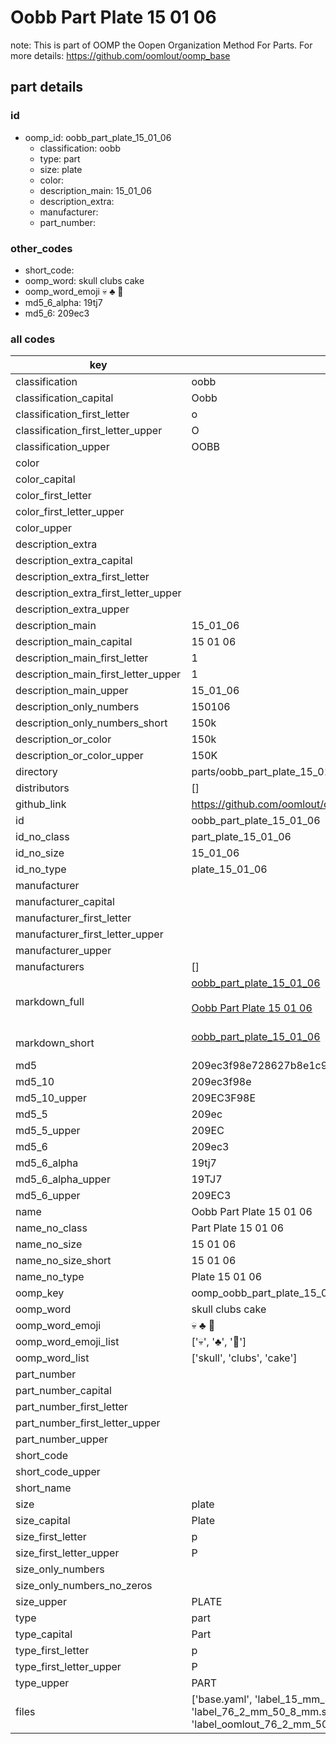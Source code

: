 # Oobb Part Plate 15 01 06  

note: This is part of OOMP the Oopen Organization Method For Parts. For more details: https://github.com/oomlout/oomp_base

##  part details





### id
* oomp_id: oobb_part_plate_15_01_06
  * classification: oobb
  * type: part
  * size: plate
  * color: 
  * description_main: 15_01_06
  * description_extra: 
  * manufacturer: 
  * part_number: 

### other_codes
* short_code: 
* oomp_word: skull clubs cake
* oomp_word_emoji :skull: :clubs: :cake:
* md5_6_alpha: 19tj7
* md5_6: 209ec3

### all codes 
| key | value |  
| --- | --- |  
| classification | oobb |  
| classification_capital | Oobb |  
| classification_first_letter | o |  
| classification_first_letter_upper | O |  
| classification_upper | OOBB |  
| color |  |  
| color_capital |  |  
| color_first_letter |  |  
| color_first_letter_upper |  |  
| color_upper |  |  
| description_extra |  |  
| description_extra_capital |  |  
| description_extra_first_letter |  |  
| description_extra_first_letter_upper |  |  
| description_extra_upper |  |  
| description_main | 15_01_06 |  
| description_main_capital | 15 01 06 |  
| description_main_first_letter | 1 |  
| description_main_first_letter_upper | 1 |  
| description_main_upper | 15_01_06 |  
| description_only_numbers | 150106 |  
| description_only_numbers_short | 150k |  
| description_or_color | 150k |  
| description_or_color_upper | 150K |  
| directory | parts/oobb_part_plate_15_01_06 |  
| distributors | [] |  
| github_link | https://github.com/oomlout/oomlout_oomp_part_src/tree/main/parts/oobb_part_plate_15_01_06/working |  
| id | oobb_part_plate_15_01_06 |  
| id_no_class | part_plate_15_01_06 |  
| id_no_size | 15_01_06 |  
| id_no_type | plate_15_01_06 |  
| manufacturer |  |  
| manufacturer_capital |  |  
| manufacturer_first_letter |  |  
| manufacturer_first_letter_upper |  |  
| manufacturer_upper |  |  
| manufacturers | [] |  
| markdown_full | [oobb_part_plate_15_01_06](https://github.com/oomlout/oomlout_oomp_part_src/tree/main/parts/oobb_part_plate_15_01_06/working)<br>[](https://github.com/oomlout/oomlout_oomp_part_src/tree/main/parts/oobb_part_plate_15_01_06/working)<br>[Oobb Part Plate 15 01 06](https://github.com/oomlout/oomlout_oomp_part_src/tree/main/parts/oobb_part_plate_15_01_06/working)<br><br> |  
| markdown_short | [oobb_part_plate_15_01_06](https://github.com/oomlout/oomlout_oomp_part_src/tree/main/parts/oobb_part_plate_15_01_06/working)<br><br> |  
| md5 | 209ec3f98e728627b8e1c9be5075c456 |  
| md5_10 | 209ec3f98e |  
| md5_10_upper | 209EC3F98E |  
| md5_5 | 209ec |  
| md5_5_upper | 209EC |  
| md5_6 | 209ec3 |  
| md5_6_alpha | 19tj7 |  
| md5_6_alpha_upper | 19TJ7 |  
| md5_6_upper | 209EC3 |  
| name | Oobb Part Plate 15 01 06 |  
| name_no_class | Part Plate 15 01 06 |  
| name_no_size | 15 01 06 |  
| name_no_size_short | 15 01 06 |  
| name_no_type | Plate 15 01 06 |  
| oomp_key | oomp_oobb_part_plate_15_01_06 |  
| oomp_word | skull clubs cake |  
| oomp_word_emoji | :skull: :clubs: :cake: |  
| oomp_word_emoji_list | [':skull:', ':clubs:', ':cake:'] |  
| oomp_word_list | ['skull', 'clubs', 'cake'] |  
| part_number |  |  
| part_number_capital |  |  
| part_number_first_letter |  |  
| part_number_first_letter_upper |  |  
| part_number_upper |  |  
| short_code |  |  
| short_code_upper |  |  
| short_name |  |  
| size | plate |  
| size_capital | Plate |  
| size_first_letter | p |  
| size_first_letter_upper | P |  
| size_only_numbers |  |  
| size_only_numbers_no_zeros |  |  
| size_upper | PLATE |  
| type | part |  
| type_capital | Part |  
| type_first_letter | p |  
| type_first_letter_upper | P |  
| type_upper | PART |  
| files | ['base.yaml', 'label_15_mm_30_mm.pdf', 'label_15_mm_30_mm.svg', 'label_76_2_mm_50_8_mm.pdf', 'label_76_2_mm_50_8_mm.svg', 'label_oomlout_76_2_mm_50_8_mm.pdf', 'label_oomlout_76_2_mm_50_8_mm.svg', 'readme.md', 'working.json', 'working.yaml'] |  
